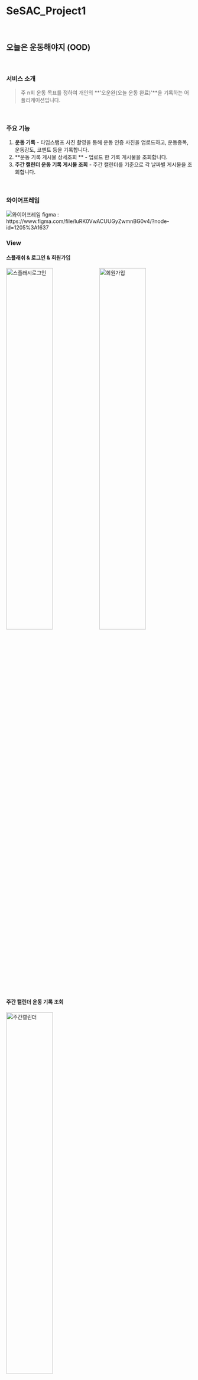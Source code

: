 # SeSAC_Project1
<br/>


## 오늘은 운동해야지 (OOD)
<br/>


### 서비스 소개

> 주 n회 운동 목표를 정하여 개인의 **'오운완(오늘 운동 완료)'**을 기록하는 어플리케이션입니다.
<br/>


### 주요 기능

1. **운동 기록** - 타임스탬프 사진 촬영을 통해 운동 인증 사진을 업로드하고, 운동종목, 운동강도, 코멘트 등을 기록합니다.
2. **운동 기록 게시물 상세조회 ** - 업로드 한 기록 게시물을 조회합니다.
3. **주간 캘린더 운동 기록 게시물 조회** - 주간 캘린더를 기준으로 각 날짜별 게시물을 조회합니다.
<br/>


### 와이어프레임

<img src="https://user-images.githubusercontent.com/59338503/142009050-d50e586f-d401-4449-ba2f-ed6dbff1132e.png" alt="와이어프레임" style="zoom:100%;"/>
figma : https://www.figma.com/file/IuRK0VwACUUGyZwmnBG0v4/?node-id=1205%3A1637
<br/>


### View

#### 스플래쉬 & 로그인 & 회원가입
<img src="https://user-images.githubusercontent.com/59338503/142013005-3ff7c0ac-d936-40af-ab58-413099293162.png" alt="스플래시로그인" width="50%" height="50%"/><img src="https://user-images.githubusercontent.com/59338503/142012560-1c9708b5-5eda-483f-933a-e51eb7f1cc75.png" alt="회원가입" width="50%" height="50%"/>
<br/>
 #### 주간 캘린더 운동 기록 조회
 <img src="https://user-images.githubusercontent.com/59338503/142013433-d9ca906c-a86c-4ac7-8789-93e80a8c32f8.png" alt="주간캘린더" width="50%" height="50%"/>
<br/>
#### 마이페이지 & 설정
<img src="https://user-images.githubusercontent.com/59338503/142013538-a8b95e0a-12d2-4b3a-a260-07977b3d0e74.png" alt="마이페이지설정" width="50%" height="50%"/>
<br/>
#### 운동 기록
<img src="https://user-images.githubusercontent.com/59338503/142013741-8007d959-292c-4a0f-998b-919a350344d3.png" alt="운동기록" width="50%" height="50%"/>
<br/>
#### 운동 기록 상세조회
<img src="https://user-images.githubusercontent.com/59338503/142013791-99aa3022-1a2e-4239-a246-910a0b3a8714.png" alt="운동기록상세조회" width="50%" height="50%"/>
<br/>
### 기능명세서
> 
<br/>


### ERD
> 
<br/>




### Notion Page
>  https://github.com/Jihyun247/SeSAC_Project1.git

